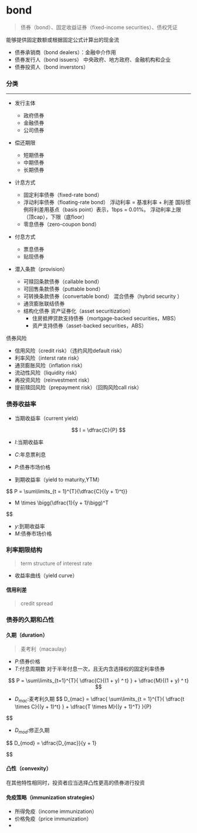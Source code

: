 # bond
> 债券（bond）、固定收益证券（fixed-income securities）、债权凭证


能够提供固定数额或根据固定公式计算出的现金流

- 债券承销商（bond dealers）：金融中介作用
- 债券发行人（bond issuers）
    中央政府、地方政府、金融机构和企业
- 债券投资人（bond inverstors）


### 分类
---

- 发行主体
    - 政府债券
    - 金融债券
    - 公司债券

- 偿还期限
    - 短期债券
    - 中期债券
    - 长期债券

- 计息方式
    - 固定利率债券（fixed-rate bond）
    - 浮动利率债券（floating-rate bond）
    浮动利率 = 基准利率 + 利差
    国际惯例将利差用基点（basis point）表示，1bps = 0.01%。
    浮动利率上限（顶cap），下限（底floor）
    - 零息债券（zero-coupon bond）

- 付息方式
    - 票息债券
    - 贴现债券

- 潜入条款（provision）
    - 可赎回条款债券（callable bond）
    - 可回售条款债券（puttable bond）
    - 可转换条款债券（convertable bond）
    混合债券（hybrid security ）
    - 通货膨胀联结债券
    - 结构化债券
    资产证券化（asset securitization）
        - 住房抵押贷款支持债券（mortgage-backed securities，MBS）
        - 资产支持债券（asset-backed securities，ABS）

债券风险
- 信用风险（credit risk）（违约风险default risk）
- 利率风险（interst rate risk）
- 通货膨胀风险（inflation risk）
- 流动性风险（liquidity risk）
- 再投资风险（reinvestment risk）
- 提前赎回风险（prepayment risk）（回购风险call risk）



### 债券收益率
- 当期收益率（current yield）

$$
I = \dfrac{C}{P}
$$
- $I$:当期收益率
- $C$:年息票利息
- $P$:债券市场价格

- 到期收益率（yield to maturity,YTM）

$$
P = \sum\limits_{t = 1}^{T}{\dfrac{C}{(y + 1)^t}}
+ M \times \bigg(\dfrac{1}{y + 1}\bigg)^T

$$


- $y$:到期收益率
- $M$:债券市场价格

### 利率期限结构
> term structure of interest rate

- 收益率曲线（yield curve）


#### 信用利差
> credit spread




### 债券的久期和凸性

#### 久期（duration）
> 麦考利（macaulay）
- $P$:债券价格
- $T$:付息周期数
    对于半年付息一次，且无内含选择权的固定利率债券

$$
P = \sum\limits_{t=1}^{T}{
    \dfrac{C}{(1 + y) ^ t}
} + \dfrac{M}{(1 + y) ^ t}
$$


- $D_{mac}$:麦考利久期
$$
D_{mac} = \dfrac{
    \sum\limits_{t = 1}^{T}{
        \dfrac{t \times C}{(y + 1)^t}
    } + \dfrac{T \times M}{(y + 1)^T}
}{P}

$$
- $D_{mod}$:修正久期

$$
D_{mod} = \dfrac{D_{mac}}{y + 1}

$$

#### 凸性（convexity）

在其他特性相同时，投资者应当选择凸性更高的债券进行投资


#### 免疫策略（immunization strategies）

- 所得免疫（income immunization）
- 价格免疫（price immunization）
-

